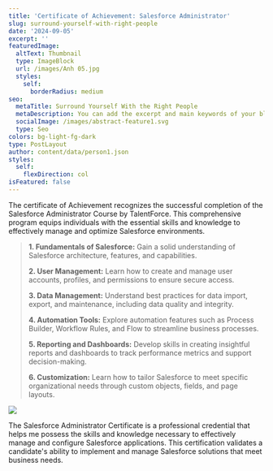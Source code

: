 ```yaml
---
title: 'Certificate of Achievement: Salesforce Administrator'
slug: surround-yourself-with-right-people
date: '2024-09-05'
excerpt: ''
featuredImage:
  altText: Thumbnail
  type: ImageBlock
  url: /images/Anh 05.jpg
  styles:
    self:
      borderRadius: medium
seo:
  metaTitle: Surround Yourself With the Right People
  metaDescription: You can add the excerpt and main keywords of your blog post here.
  socialImage: /images/abstract-feature1.svg
  type: Seo
colors: bg-light-fg-dark
type: PostLayout
author: content/data/person1.json
styles:
  self:
    flexDirection: col
isFeatured: false
---
```

The certificate of Achievement recognizes the successful completion of the Salesforce Administrator Course by TalentForce. This comprehensive program equips individuals with the essential skills and knowledge to effectively manage and optimize Salesforce environments.

> **1. Fundamentals of Salesforce:** Gain a solid understanding of Salesforce architecture, features, and capabilities.
>
> **2. User Management:** Learn how to create and manage user accounts, profiles, and permissions to ensure secure access.
>
> **3. Data Management:** Understand best practices for data import, export, and maintenance, including data quality and integrity.
>
> **4. Automation Tools:** Explore automation features such as Process Builder, Workflow Rules, and Flow to streamline business processes.
>
> **5. Reporting and Dashboards:** Develop skills in creating insightful reports and dashboards to track performance metrics and support decision-making.
>
> **6. Customization:** Learn how to tailor Salesforce to meet specific organizational needs through custom objects, fields, and page layouts.

![](/images/Anh%2005.jpg)

The Salesforce Administrator Certificate is a professional credential that helps me possess the skills and knowledge necessary to effectively manage and configure Salesforce applications. This certification validates a candidate's ability to implement and manage Salesforce solutions that meet business needs.
